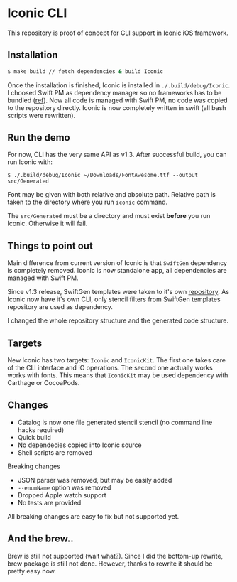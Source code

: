 # Iconic CLI

This repository is proof of concept for CLI support in [Iconic](https://github.com/dzenbot/Iconic) iOS framework.

## Installation

```bash
$ make build // fetch dependencies & build Iconic
```

Once the installation is finished, Iconic is installed in `./.build/debug/Iconic`.
I choosed Swift PM as dependency manager so no frameworks has to be bundled ([ref](http://colemancda.github.io/2015/02/12/embedded-swift-frameworks-osx-command-line-tools)).
Now all code is managed with Swift PM, no code was copied to the repository directly.
Iconic is now completely written in swift (all bash scripts were rewritten).

## Run the demo

For now, CLI has the very same API as v1.3.
After successful build, you can run Iconic with:

```
$ ./.build/debug/Iconic ~/Downloads/FontAwesome.ttf --output src/Generated
```

Font may be given with both relative and absolute path.
Relative path is taken to the directory where you run `iconic` command.

The `src/Generated` must be a directory and must exist **before** you run Iconic.
Otherwise it will fail.

## Things to point out
Main difference from current version of Iconic is that `SwiftGen` dependency is completely removed.
Iconic is now standalone app, all dependencies are managed with Swift PM.

Since v1.3 release, SwiftGen templates were taken to it's own [repository](https://github.com/SwiftGen/templates).
As Iconic now have it's own CLI, only stencil filters from SwiftGen templates repository are used as dependency.

I changed the whole repository structure and the generated code structure.

## Targets

New Iconic has two targets: `Iconic` and `IconicKit`.
The first one takes care of the CLI interface and IO operations.
The second one actually works works with fonts.
This means that `IconicKit` may be used dependency with Carthage or CocoaPods.

## Changes

* Catalog is now one file generated stencil stencil (no command line hacks required)
* Quick build
* No dependecies copied into Iconic source
* Shell scripts are removed

Breaking changes
* JSON parser was removed, but may be easily added
* `--enumName` option was removed
* Dropped Apple watch support
* No tests are provided

All breaking changes are easy to fix but not supported yet.

## And the brew..

Brew is still not supported (wait what?).
Since I did the bottom-up rewrite, brew package is still not done.
However, thanks to rewrite it should be pretty easy now.
